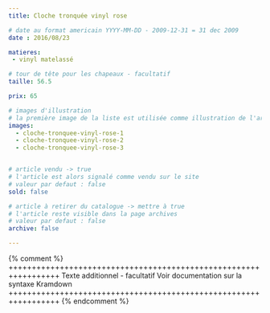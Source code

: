 ```yaml
---
title: Cloche tronquée vinyl rose

# date au format americain YYYY-MM-DD - 2009-12-31 = 31 dec 2009
date : 2016/08/23

matieres:
 - vinyl matelassé

# tour de tête pour les chapeaux - facultatif
taille: 56.5

prix: 65

# images d'illustration
# la première image de la liste est utilisée comme illustration de l'article dans les pages de listing.
images:
  - cloche-tronquee-vinyl-rose-1
  - cloche-tronquee-vinyl-rose-2
  - cloche-tronquee-vinyl-rose-3


# article vendu -> true
# l'article est alors signalé comme vendu sur le site
# valeur par defaut : false
sold: false

# article à retirer du catalogue -> mettre à true
# l'article reste visible dans la page archives
# valeur par defaut : false
archive: false

---
```

{% comment %} +++++++++++++++++++++++++++++++++++++++++++++++++++++++++++++++++
              Texte additionnel - facultatif
              Voir documentation sur la syntaxe Kramdown
+++++++++++++++++++++++++++++++++++++++++++++++++++++++++++++++++ {% endcomment %}
